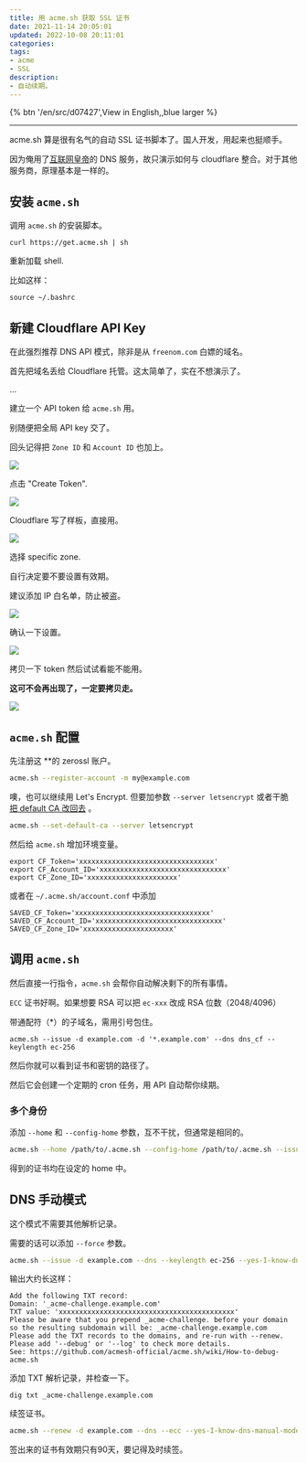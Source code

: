 ```yaml
---
title: 用 acme.sh 获取 SSL 证书
date: 2021-11-14 20:05:01
updated: 2022-10-08 20:11:01
categories:
tags:
- acme
- SSL
description:
- 自动续期。
---
```


{% btn '/en/src/d07427',View in English,,blue larger %}

---

acme.sh 算是很有名气的自动 SSL 证书脚本了。国人开发，用起来也挺顺手。

因为俺用了[互联网皇帝](https://www.cloudflare.com/)的 DNS 服务，故只演示如何与 cloudflare 整合。对于其他服务商，原理基本是一样的。



## 安装 `acme.sh`

调用 `acme.sh` 的安装脚本。

```shell
curl https://get.acme.sh | sh
```

重新加载 shell. 

比如这样：

```shell
source ~/.bashrc
```



## 新建 Cloudflare API Key

在此强烈推荐 DNS API 模式，除非是从 `freenom.com` 白嫖的域名。

首先把域名丢给 Cloudflare 托管。这太简单了，实在不想演示了。

... 

建立一个 API token 给 `acme.sh` 用。

别随便把全局 API key 交了。

回头记得把 `Zone ID` 和 `Account ID` 也加上。

![](../../asset/d7427/api-1.png)

点击 "Create Token".

![](../../asset/d7427/api-2.png)

Cloudflare 写了样板，直接用。

![](../../asset/d7427/api-3.png)

选择 specific zone. 

自行决定要不要设置有效期。

建议添加 IP 白名单，防止被盗。

![](../../asset/d7427/api-4.png)

确认一下设置。

![](../../asset/d7427/api-5.png)

拷贝一下 token 然后试试看能不能用。

**这可不会再出现了，一定要拷贝走。**

![](../../asset/d7427/api-6.png)



## `acme.sh` 配置

先注册这 **的 zerossl 账户。

```sh
acme.sh --register-account -m my@example.com
```

噢，也可以继续用 Let's Encrypt. 但要加参数 `--server letsencrypt` 或者干脆 [把 default CA 改回去](https://github.com/acmesh-official/acme.sh/wiki/Change-default-CA-to-ZeroSSL) 。

```bash
acme.sh --set-default-ca --server letsencrypt
```

然后给 `acme.sh` 增加环境变量。

```shell
export CF_Token='xxxxxxxxxxxxxxxxxxxxxxxxxxxxxxxxx'
export CF_Account_ID='xxxxxxxxxxxxxxxxxxxxxxxxxxxxxxx'
export CF_Zone_ID='xxxxxxxxxxxxxxxxxxxxxx'
```

或者在 `~/.acme.sh/account.conf` 中添加
```shell
SAVED_CF_Token='xxxxxxxxxxxxxxxxxxxxxxxxxxxxxxxxx'
SAVED_CF_Account_ID='xxxxxxxxxxxxxxxxxxxxxxxxxxxxxxx'
SAVED_CF_Zone_ID='xxxxxxxxxxxxxxxxxxxxxx'
```



## 调用 `acme.sh`

然后直接一行指令，`acme.sh` 会帮你自动解决剩下的所有事情。

`ECC` 证书好啊。如果想要 RSA 可以把 `ec-xxx` 改成 RSA 位数（2048/4096）

带通配符（*）的子域名，需用引号包住。

```shell
acme.sh --issue -d example.com -d '*.example.com' --dns dns_cf --keylength ec-256 
```

然后你就可以看到证书和密钥的路径了。

然后它会创建一个定期的 cron 任务，用 API 自动帮你续期。



### 多个身份

添加 `--home` 和 `--config-home` 参数，互不干扰，但通常是相同的。

```bash
acme.sh --home /path/to/.acme.sh --config-home /path/to/.acme.sh --issue -d example.com -d '*.example.com' --dns dns_cf --keylength ec-256 
```

得到的证书均在设定的 home 中。



## DNS 手动模式

这个模式不需要其他解析记录。

需要的话可以添加 `--force` 参数。

```sh
acme.sh --issue -d example.com --dns --keylength ec-256 --yes-I-know-dns-manual-mode-enough-go-ahead-please 
```

输出大约长这样：

```plain
Add the following TXT record:
Domain: '_acme-challenge.example.com'
TXT value: 'xxxxxxxxxxxxxxxxxxxxxxxxxxxxxxxxxxxxxxxxxxx'
Please be aware that you prepend _acme-challenge. before your domain
so the resulting subdomain will be: _acme-challenge.example.com
Please add the TXT records to the domains, and re-run with --renew.
Please add '--debug' or '--log' to check more details.
See: https://github.com/acmesh-official/acme.sh/wiki/How-to-debug-acme.sh
```

添加 TXT 解析记录，并检查一下。

```shell
dig txt _acme-challenge.example.com
```

续签证书。

```sh
acme.sh --renew -d example.com --dns --ecc --yes-I-know-dns-manual-mode-enough-go-ahead-please
```

签出来的证书有效期只有90天，要记得及时续签。

